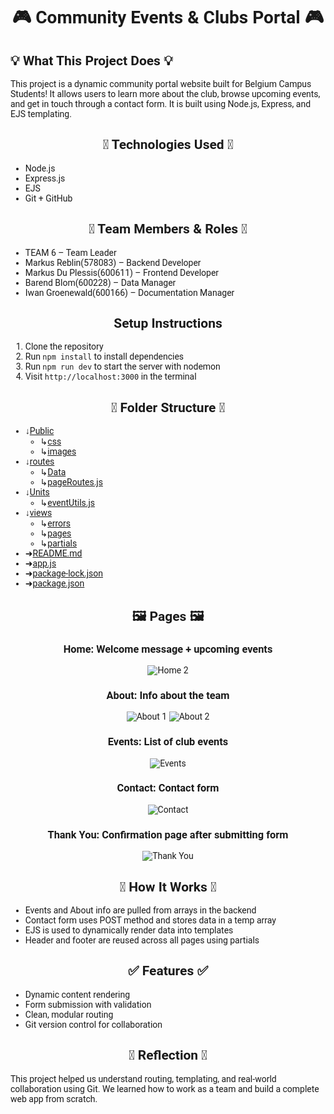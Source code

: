 <body style="font-family:'Roboto';">
<h1 align="center">🎮 Community Events & Clubs Portal 🎮</h1> 
 
<h2>💡 What This Project Does 💡</h2>
This project is a dynamic community portal website built for Belgium Campus Students!
It allows users to learn more about the club, browse upcoming events, and get in touch through a contact form. It is built using Node.js, Express, and EJS templating.
 
<h2 align="center">🚀 Technologies Used 🚀</h2> 
<p>
 <ul>
  <li> Node.js</li>
  <li>Express.js</li>
  <li>EJS</li>
  <li>Git + GitHub</li>
 </ul>
</p>
 
<h2 align="center">👥 Team Members & Roles 👥</h2> 
<p>
 <ul>
  <li>TEAM 6 – Team Leader</li>
  <li>Markus Reblin(578083) – Backend Developer</li>
  <li>Markus Du Plessis(600611) – Frontend Developer</li>
  <li>Barend Blom(600228) – Data Manager</li>
  <li>Iwan Groenewald(600166) – Documentation Manager</li>
 </ul>
</p>
 
<h2 align="center">Setup Instructions</h2> 
<p>
 <ol>
  <li>Clone the repository</li>
  <li>Run <code>npm install</code> to install dependencies</li>
  <li>Run <code>npm run dev</code> to start the server with nodemon</li>
  <li>Visit <code>http://localhost:3000</code> in the terminal</li>
 </ol>
</p>
 
<h2 align="center">📂 Folder Structure 📂</h2> 
 
* ↓[Public](https://github.com/MarkusR22/WPR381-Project/tree/main/public)
   * ↳[css](https://github.com/MarkusR22/WPR381-Project/tree/main/public/css)
   * ↳[images](https://github.com/MarkusR22/WPR381-Project/tree/main/public/images)
* ↓[routes](https://github.com/MarkusR22/WPR381-Project/tree/main/routes)
   * ↳[Data](https://github.com/MarkusR22/WPR381-Project/tree/main/routes/Data)
   * ↳[pageRoutes.js](https://github.com/MarkusR22/WPR381-Project/blob/main/routes/pageRoutes.js)
* ↓[Units](https://github.com/MarkusR22/WPR381-Project/tree/main/utils)
   * ↳[eventUtils.js](https://github.com/MarkusR22/WPR381-Project/blob/main/utils/eventUtils.js)
* ↓[views](https://github.com/MarkusR22/WPR381-Project/tree/main/views)
   * ↳[errors](https://github.com/MarkusR22/WPR381-Project/tree/main/views/errors)
   * ↳[pages](https://github.com/MarkusR22/WPR381-Project/tree/main/views/pages)
   * ↳[partials](https://github.com/MarkusR22/WPR381-Project/tree/main/views/partials)
* ➜[README.md](https://github.com/MarkusR22/WPR381-Project/blob/main/README.md)
* ➜[app.js](https://github.com/MarkusR22/WPR381-Project/blob/main/app.js)
* ➜[package-lock.json](https://github.com/MarkusR22/WPR381-Project/blob/main/package-lock.json)
* ➜[package.json](https://github.com/MarkusR22/WPR381-Project/blob/main/package.json)
 
 <h2 align="center">🖼 Pages 🖼</h2>

<div align="center">
  <h3>Home: Welcome message + upcoming events</h3>
  <img src="https://github.com/user-attachments/assets/cfc996f1-b309-4d55-999d-f5b0771dcaf7" alt="Home 2" />

  <h3>About: Info about the team</h3>
  <img src="https://github.com/user-attachments/assets/9cddd90f-fd89-4089-89a8-23ea694c5484" alt="About 1" />
  <img src="https://github.com/user-attachments/assets/303097ce-317b-4e4a-9b38-3315f61a55a1" alt="About 2" />

  <h3>Events: List of club events</h3>
  <img src="https://github.com/user-attachments/assets/975c326f-6688-46b6-bef1-543d09b2bbb1" alt="Events" />

  <h3>Contact: Contact form</h3>
  <img src="https://github.com/user-attachments/assets/02309320-630b-43bc-8839-495856358115" alt="Contact" />

  <h3>Thank You: Confirmation page after submitting form</h3>
  <img src="https://github.com/user-attachments/assets/24f57d34-a60b-4979-9961-1134919f8c04" alt="Thank You" />
</div>


 
<h2 align="center">🧠 How It Works 🧠</h2> 
 <ul>
  <li>Events and About info are pulled from arrays in the backend</li>
  <li>Contact form uses POST method and stores data in a temp array</li>
  <li>EJS is used to dynamically render data into templates</li>
  <li>Header and footer are reused across all pages using partials</li>
 </ul>

 <h2 align="center">✅ Features ✅</h2> 
  <ul>
  <li>Dynamic content rendering</li>
  <li>Form submission with validation</li>
  <li>Clean, modular routing</li>
  <li>Git version control for collaboration</li>
 </ul>
 
<h2 align="center">🙌 Reflection 🙌</h2>
This project helped us understand routing, templating, and real-world collaboration using Git. We learned how to work as a team and build a complete web app from scratch.
</body>
